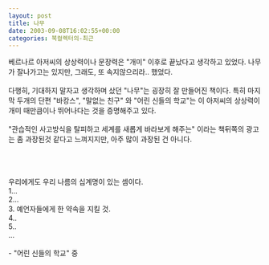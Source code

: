 ```yaml
---
layout: post
title: 나무
date: 2003-09-08T16:02:55+00:00
categories: 북컬렉터의-최근
---
```

베르나르 아저씨의 상상력이나 문장력은 "개미" 이후로 끝났다고 생각하고 있었다. 나무가 잘나가고는 있지만, 그래도, 또 속지않으리라.. 했었다. <br /><br />다행히, 기대하지 말자고 생각하며 샀던 "나무"는 굉장히 잘 만들어진 책이다. 특히 마지막 두개의 단편 "바캉스", "말없는 친구" 와 "어린 신들의 학교"는 이 아저씨의 상상력이 개미 때만큼이나 뛰어나다는 것을 증명해주고 있다.<br /><br />"관습적인 사고방식을 탈피하고 세계를 새롭게 바라보게 해주는" 이라는 책뒤쪽의 광고는 좀 과장된것 같다고 느껴지지만, 아주 많이 과장된 건 아니다.<br /><br /><div class="box"><br /><br />우리에게도 우리 나름의 십계명이 있는 셈이다. <br />1...<br />2...<br />3. 예언자들에게 한 약속을 지킬 것. <br />4..<br />5..<br />...<br /><br />              - "어린 신들의 학교" 중 <br /></div>
